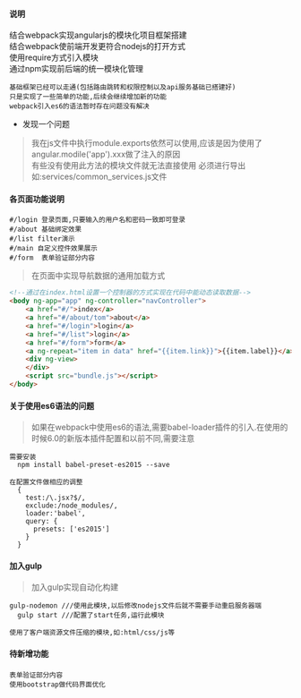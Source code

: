 #### 说明
结合webpack实现angularjs的模块化项目框架搭建  
结合webpack使前端开发更符合nodejs的打开方式  
使用require方式引入模块  
通过npm实现前后端的统一模块化管理  
```
基础框架已经可以走通(包括路由跳转和权限控制以及api服务基础已搭建好)
只是实现了一些简单的功能,后续会继续增加新的功能
webpack引入es6的语法暂时存在问题没有解决
```
* 发现一个问题
> 我在js文件中执行module.exports依然可以使用,应该是因为使用了angular.modile('app').xxx做了注入的原因  
有些没有使用此方法的模块文件就无法直接使用 必须进行导出如:services/common_services.js文件

#### 各页面功能说明
```
#/login 登录页面,只要输入的用户名和密码一致即可登录
#/about 基础绑定效果
#/list filter演示
#/main 自定义控件效果展示
#/form  表单验证部分内容
```

> 在页面中实现导航数据的通用加载方式
```html
<!--通过在index.html设置一个控制器的方式实现在代码中能动态读取数据-->
<body ng-app="app" ng-controller="navController">
    <a href="#/">index</a>
    <a href="#/about/tom">about</a>
    <a href="#/login">login</a>
    <a href="#/list">login</a>
    <a href="#/form">form</a>
    <a ng-repeat="item in data" href="{{item.link}}">{{item.label}}</a>
    <div ng-view>
    </div>
    <script src="bundle.js"></script>
</body>
```

#### 关于使用es6语法的问题

> 如果在webpack中使用es6的语法,需要babel-loader插件的引入.在使用的时候6.0的新版本插件配置和以前不同,需要注意

```
需要安装
  npm install babel-preset-es2015 --save

在配置文件做相应的调整
  {
    test:/\.jsx?$/,
    exclude:/node_modules/,
    loader:'babel',
    query: {
      presets: ['es2015']
    }
  }
```


#### 加入gulp

> 加入gulp实现自动化构建

```
gulp-nodemon ///使用此模块,以后修改nodejs文件后就不需要手动重启服务器端
  gulp start ///配置了start任务,运行此模块

使用了客户端资源文件压缩的模块,如:html/css/js等
```

#### 待新增功能
```
表单验证部分内容
使用bootstrap做代码界面优化
```
